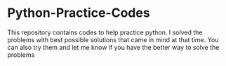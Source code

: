 # Python-Practice-Codes
This repository contains codes to help practice python. I solved the problems with best possible solutions that came in mind at that time. You can also try them and let me know if you have the better way to solve the problems
